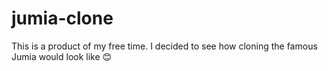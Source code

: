 # jumia-clone
This is a product of my free time. I decided to see how cloning the famous Jumia would look like 😊
